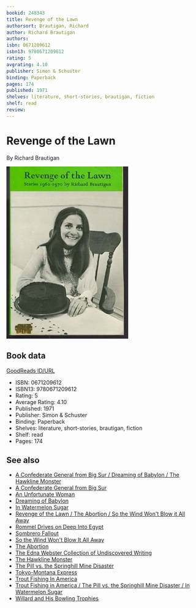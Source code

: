 ```yaml
---
bookid: 248343
title: Revenge of the Lawn
authorsort: Brautigan, Richard
author: Richard Brautigan
authors: 
isbn: 0671209612
isbn13: 9780671209612
rating: 5
avgrating: 4.10
publisher: Simon & Schuster
binding: Paperback
pages: 174
published: 1971
shelves: literature, short-stories, brautigan, fiction
shelf: read
review: 
---
```


# Revenge of the Lawn

By Richard Brautigan

![](../../assets/bookcovers/1387669115l/248343.jpg)

## Book data

[GoodReads ID/URL](https://www.goodreads.com/book/show/248343)

- ISBN: 0671209612
- ISBN13: 9780671209612
- Rating: 5
- Average Rating: 4.10
- Published: 1971
- Publisher: Simon & Schuster
- Binding: Paperback
- Shelves: literature, short-stories, brautigan, fiction
- Shelf: read
- Pages: 174


## See also

- [A Confederate General from Big Sur / Dreaming of Babylon / The Hawkline Monster](A_Confederate_General_from_Big_Sur_-_Dreaming_of_Babylon_-_The_Hawkline_Monster.md)
- [A Confederate General from Big Sur](A_Confederate_General_from_Big_Sur.md)
- [An Unfortunate Woman](An_Unfortunate_Woman.md)
- [Dreaming of Babylon](Dreaming_of_Babylon.md)
- [In Watermelon Sugar](In_Watermelon_Sugar.md)
- [Revenge of the Lawn / The Abortion / So the Wind Won't Blow it All Away](Revenge_of_the_Lawn_-_The_Abortion_-_So_the_Wind_Wont_Blow_it_All_Away.md)
- [Rommel Drives on Deep Into Egypt](Rommel_Drives_on_Deep_Into_Egypt.md)
- [Sombrero Fallout](Sombrero_Fallout.md)
- [So the Wind Won't Blow It All Away](So_the_Wind_Wont_Blow_It_All_Away.md)
- [The Abortion](The_Abortion.md)
- [The Edna Webster Collection of Undiscovered Writing](The_Edna_Webster_Collection_of_Undiscovered_Writing.md)
- [The Hawkline Monster](The_Hawkline_Monster.md)
- [The Pill vs. the Springhill Mine Disaster](The_Pill_vs_the_Springhill_Mine_Disaster.md)
- [Tokyo-Montana Express](Tokyo-Montana_Express.md)
- [Trout Fishing In America](Trout_Fishing_In_America.md)
- [Trout Fishing in America / The Pill vs. the Springhill Mine Disaster / In Watermelon Sugar](Trout_Fishing_in_America_-_The_Pill_vs_the_Springhill_Mine_Disaster_-_In_Watermelon_Sugar.md)
- [Willard and His Bowling Trophies](Willard_and_His_Bowling_Trophies.md)
